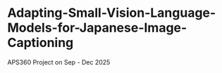 # Adapting-Small-Vision-Language-Models-for-Japanese-Image-Captioning
APS360 Project on Sep - Dec 2025 
